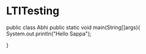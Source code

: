 # LTITesting
public class Abhi
public static void main(String[]args){
System.out.println("Hello Sappa");

}

